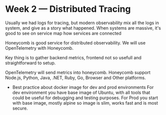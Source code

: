 # Week 2 — Distributed Tracing

Usually we had logs for tracing, but modern observability mix all the logs in system, and give as a story what happened.
When systems are massive, it's good to see on service map how services are connected




Honeycomb is good service for distributed observability. We will use OpenTelemetry with Honeycomb.

Key thing is to gather backend metrics, frontend not so usefull and straightforward to setup.

OpenTelemetry will send metrics into honeycomb. Honeycomb support Node.js, Python, Java, .NET, Ruby, Go, Browser and Other platforms.

* Best practice about docker image for dev and prod environments
For dev environment you have base image of Ubuntu, with all tools that could be useful for debugging and testing purposes. For Prod you start with base image, mostly alpine so image is slim, works fast and is most secure.